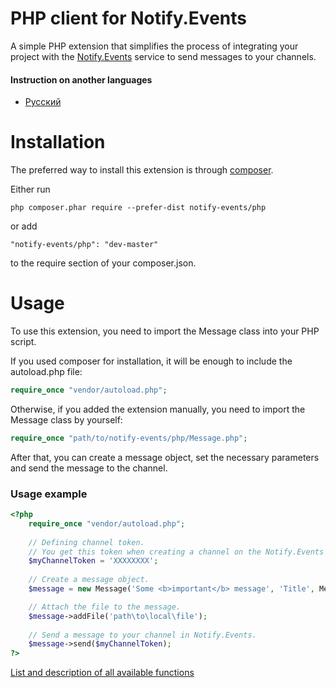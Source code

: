 # PHP client for Notify.Events

A simple PHP extension that simplifies the process of integrating your project with the [Notify.Events](https://notify.events) service to send messages to your channels.

#### Instruction on another languages

- [Русский](/docs/ru-RU/README.md)

# Installation

The preferred way to install this extension is through [composer](http://getcomposer.org/download/).

Either run

```
php composer.phar require --prefer-dist notify-events/php
```

or add

```
"notify-events/php": "dev-master"
```

to the require section of your composer.json.

# Usage

To use this extension, you need to import the Message class into your PHP script.

If you used composer for installation, it will be enough to include the autoload.php file:

```php
require_once "vendor/autoload.php";
```

Otherwise, if you added the extension manually, you need to import the Message class by yourself:

```php
require_once "path/to/notify-events/php/Message.php";
```

After that, you can create a message object, set the necessary parameters and send the message to the channel.

### Usage example

```php
<?php
    require_once "vendor/autoload.php";
    
    // Defining channel token.
    // You get this token when creating a channel on the Notify.Events service.
    $myChannelToken = 'XXXXXXXX';
    
    // Create a message object.
    $message = new Message('Some <b>important</b> message', 'Title', Message::PRIORITY_HIGH, Message::LEVEL_ERROR);

    // Attach the file to the message.
    $message->addFile('path\to\local\file');
    
    // Send a message to your channel in Notify.Events.
    $message->send($myChannelToken);
?>
```

[List and description of all available functions](/docs/en-US/functions.md)